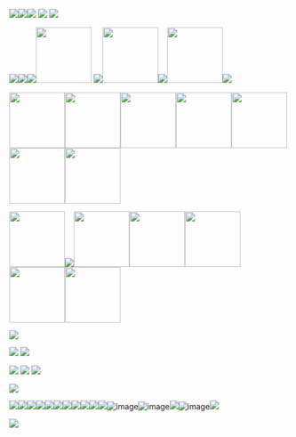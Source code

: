 ![](https://64.media.tumblr.com/a59be191cf0b5b3aca6e399cc732fc67/a90b3577a3e0f9a6-82/s75x75_c1/94ae1e7c83147ffcbdc3030e8385dc7a1b8e338a.gifv)<img src="https://i.ibb.co/n89kPmQ/1448414y3purlpoq8-2.png"/>![](https://64.media.tumblr.com/6903702d8cdb015369d3090b2f4478d8/721bd8f968d232a6-e7/s250x400/8e6f9303355e5d4be08d37b8ce97c500f28736db.gifv)  ![](https://64.media.tumblr.com/5ab9c24c40477a0f2f7d299b75c5bcc2/5236571abd779e3a-26/s250x400/f9bcb98b6ba1b1ad6ac68d81d300939be7a2ae19.gifv) ![](https://64.media.tumblr.com/a9306c9d26c0eae3b3be3f8012947354/tumblr_py2xsrrqF51xlx2ufo1_250.gifv)

![](https://64.media.tumblr.com/34530cdec32ed589c37218de6380eab8/2ab9cf95500e4db9-58/s100x200/e262ef696a714b6215eb7581c8fdca82c6b66e63.pnj)![](https://64.media.tumblr.com/06bf8585dccd7a074bf609f18f83ad5f/2ab9cf95500e4db9-82/s100x200/a88efb13691cee5d8167172759c983e1fdf4c783.pnj)![](https://64.media.tumblr.com/601f4b12f23385428bdd85612744f169/2ab9cf95500e4db9-62/s100x200/fc9eebd81331d9c065a74adf1e945f7586854605.pnj)<img src="https://i.ibb.co/qC3n6PB/Untitled-Project2-ezgif-4.png" width="100"/>
![](https://64.media.tumblr.com/4104d3f9948477c66c34256cf8e4d3e7/ce369a681d94668b-f8/s100x200/be191cd64cf475fda64b5db336e51c2cde3f20f7.pnj)<img src="https://i.ibb.co/gFx2T57/Untitled-Project2-ezgif-5.png" width="100"/>![](https://64.media.tumblr.com/5f940fc85fd910e7974c19c776e17e24/2ab9cf95500e4db9-5b/s100x200/2a27e559a99f8c22d0cc1a66d4f22dbcab8f3b9b.pnj)<img src="https://i.ibb.co/JCb32jf/Untitled-Project2-ezgif-1.png" width="100"/>![](https://64.media.tumblr.com/949e0b0e600537615ff7925eb6cdbabf/af87d41c3d5756f2-bc/s100x200/01bdffffc5d3b98fc83a337744f1565742619d03.pnj) 

<img src="https://i.ibb.co/TtKykgD/Untitled-Project2-ezgif-1.png" width="100"/><img src="https://i.ibb.co/pfphpRM/Untitled-Project2-ezgif.png" width="100"/><img src="https://i.ibb.co/stYW7x6/Untitled-Project2-ezgif-2.png" width="100"/><img src="https://i.ibb.co/WcpGVbj/Untitled-Project2-ezgif.png" width="100"/><img src="https://i.ibb.co/g9PYH9d/Untitled-Project2-ezgif-1.png" width="100"/><img src="https://i.ibb.co/LRywQJZ/Untitled-Project2-ezgif-2.png" width="100"/><img src="https://i.ibb.co/z4tFytw/Untitled-Project2-ezgif-3.png" width="100"/>

<img src="https://i.ibb.co/mD56dBf/Untitled-Project2-ezgif-1.png" width="100"/>![](https://64.media.tumblr.com/aeae60da8d82e6fce9f7200c4b19cbc5/2ab9cf95500e4db9-c5/s100x200/c18d178cf62047452afb2d69e3804999af771942.pnj)<img src="https://i.ibb.co/N3NWg9P/Untitled-Project2-ezgif-2.png" width="100"/><img src="https://i.ibb.co/B4vHz86/Untitled-Project2-ezgif-3.png" width="100"/><img src="https://i.ibb.co/nMyWTGW/Untitled-Project2-ezgif-5.png" width="100"/><img src="https://i.ibb.co/VHc2ybT/Untitled-Project2-ezgif-6.png" width="100"/><img src="https://i.ibb.co/6F4rXy2/Untitled-Project2-ezgif-4.png" width="100"/>








![](https://blinkies.cafe/b/display/0269-sickashell.gif)

 ![](https://64.media.tumblr.com/e02ba6eb8d2cd35691172129de5ed895/1a375e04625d595d-d2/s500x750/cbef04562ce805e42f6cf6a3fe954205c360aa27.gifv) ![](https://64.media.tumblr.com/92c60ce673082df6c93f73f8d2d2000c/76d73ccfd68cb246-14/s500x750/fb49315628ec0fcd140ef802ce595188ed633560.gifv)

 ![](https://64.media.tumblr.com/6dcf9615475a7daf24a8ed7ec2bc6a34/b8ef9f5448602a9e-06/s250x400/464c830f6c98084f05ab480abd7ef046b0e2be99.gifv) ![](https://64.media.tumblr.com/65886a5a832a72f1e785c68986ec386b/efc8156a101570f5-a5/s250x400/fd53bda08106ad84fd06b68d99715fab877bcec2.gifv) ![](https://64.media.tumblr.com/12e3ced7afa253102002fac2a2ce093f/a5f312680aee2872-7d/s250x400/3affcb403db215e5f140c7619ceac48bb9c489db.gifv) 

![](https://64.media.tumblr.com/5bf33227766bd5662a70b7d6fc9a1274/197f12fa82e27886-0b/s640x960/2efcf4b071e8c159055310f21ac0462ecf6cdcde.gifv)

![](https://64.media.tumblr.com/d02755874eeecef5e40579cfbbfcc22f/af87d41c3d5756f2-0e/s100x200/eefb447a2b8f46c586654e2986ce304041820b97.pnj)![](https://64.media.tumblr.com/b7fde67de13b02dc798c57c575832421/af87d41c3d5756f2-c6/s100x200/a5fc2ecb72323bc3a3d6e64a87ef9e457750c829.pnj)![](https://64.media.tumblr.com/dacccb6d6d0143ed6afef83d1f9ad6b8/2b522e2e85828396-5e/s100x200/c9e69b4abb6370f357843cc09a6eb8b2e380427b.pnj)![](https://64.media.tumblr.com/923f042ccff77644b3566ec64ffe781a/1aefeced37ef47a9-79/s100x200/d6b37bf18e1eae84d1dbcef23d86cb313472dc85.pnj)![](https://64.media.tumblr.com/509d66e20d06415b7a32a4bbfcb118be/b3fcb4ba95078757-53/s100x200/bf628a8f752524b88f99af4733a4061e302f4113.pnj)![](https://64.media.tumblr.com/42a46d57d69ed147fc89bb065f9517a6/758556272532b651-31/s100x200/8cff5b6598077719005b331ccc6ff823f28a62c8.pnj)![](https://64.media.tumblr.com/a42774948e27b2de3b4a0b5cd0618179/ef857000f1bf6bba-d5/s100x200/b4bec2b283599a60e060c5f7714a2a4123a5164a.pnj)![](https://64.media.tumblr.com/c2513ac550658235580533266110b86f/572ae553ea4eed12-73/s100x200/bcd9a88a1d5b77509902de4c0c982cc71d98a4da.pnj)![](https://64.media.tumblr.com/4ba1e9e044d7b9d15ca8802bd31b8d70/d75f79ba8da9c3a5-2b/s100x200/10bd358614f053fb9261cf5be42e39f4ec996ddf.pnj)![](https://64.media.tumblr.com/2aaeadf5661102d86f6e306a41d0a101/e7ae57203a60af19-6e/s100x200/6910112904fa49d2547a1afc5a9d1699b9f5fbd3.gifv)![](https://64.media.tumblr.com/21975f989896e052f90b0974f5195347/tumblr_pwt4flKfdD1xbgu08o2_100.pnj)![image](https://github.com/RottedOleander/RottedOleander/assets/83630131/e88c6476-2c6f-4017-8cee-9c3b4984f54c)![image](https://github.com/RottedOleander/RottedOleander/assets/83630131/cd20e956-ab22-48a1-afab-a4fd17cc3503)![](https://64.media.tumblr.com/4b06976edf16b7bfba8506d9862c065e/a41e69429e030e08-2d/s100x200/f6aade1df56ff93eda9f3d13c07d3e918077beb2.pnj)![image](https://github.com/RottedOleander/RottedOleander/assets/83630131/89d4f1fc-9b25-4212-baf5-28c44a8cbc6c)![](https://64.media.tumblr.com/9a5bea4484d3c1d15d35be8156e6e865/79d8b316934d24c3-d2/s100x200/cc374ac8b18b31dce4abbb878212a0be6075bd1b.pnj)




![](https://64.media.tumblr.com/f34e0f1d4e2febd8314493a79ad54a09/33c4852116f4cbf7-07/s1280x1920/4c2309df85c49c5af3cdf007d3e3b69f268b7ced.pnj)


